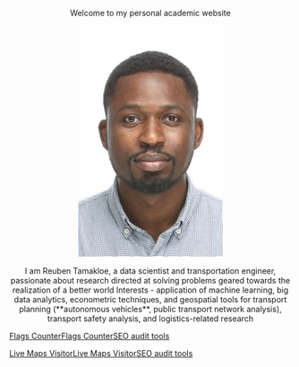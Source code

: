 <p align="center">
    Welcome to my personal academic website
</p>

<p align="center">
  <img src="/assets/logo.jpg" />
</p>

<p align="center">
    I am Reuben Tamakloe, a data scientist and transportation engineer, passionate about research directed at solving problems geared towards the realization of a better world
    Interests - application of machine learning, big data analytics, econometric techniques, and geospatial tools for transport planning (**autonomous vehicles**, public transport network analysis), transport safety analysis, and logistics-related research
</p>


<left><a href="https://livetrafficfeed.com/flag-counter" data-row="3" data-col="5" data-code="1" data-flag="1" data-bg="ffffff" data-text="000000" data-root="0" id="LTF_flags_href">Flags Counter</a><script type="text/javascript" src="//cdn.livetrafficfeed.com/static/flag-counter/live.v2.js"></script><noscript><a href="https://livetrafficfeed.com/flag-counter">Flags Counter</a><a href="https://w3seotools.com">SEO audit tools</a></noscript></left>

<left><a href="https://livetrafficfeed.com/live-maps-visitor" data-size="60" data-type="9" data-root="0" id="LTF_mapjs_website">Live Maps Visitor</a><script type="text/javascript" src="//cdn.livetrafficfeed.com/static/mapjs/live.v2.js"></script><noscript><a href="http://livetrafficfeed.com/live-maps-visitor">Live Maps Visitor</a><a href="https://w3seotools.com">SEO audit tools</a></noscript></left>






